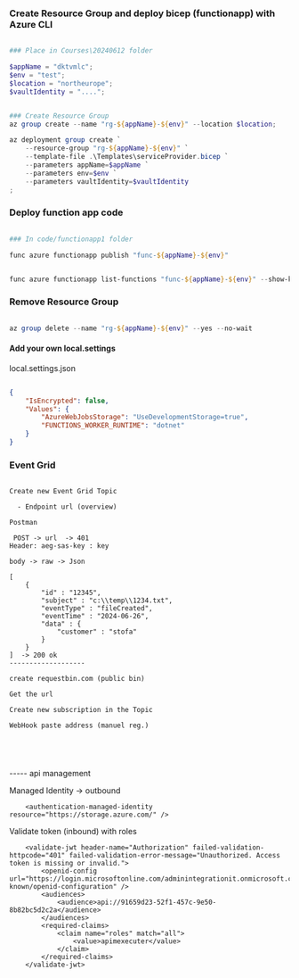 ### Create Resource Group and deploy bicep (functionapp) with Azure CLI

```powershell

### Place in Courses\20240612 folder

$appName = "dktvmlc";
$env = "test";
$location = "northeurope";
$vaultIdentity = "....";


### Create Resource Group
az group create --name "rg-${appName}-${env}" --location $location;

az deployment group create `
    --resource-group "rg-${appName}-${env}" `
    --template-file .\Templates\serviceProvider.bicep `
    --parameters appName=$appName `
    --parameters env=$env `
    --parameters vaultIdentity=$vaultIdentity
;


```

### Deploy function app code

```powershell

### In code/functionapp1 folder

func azure functionapp publish "func-${appName}-${env}"


func azure functionapp list-functions "func-${appName}-${env}" --show-keys

```

### Remove Resource Group

```powershell

az group delete --name "rg-${appName}-${env}" --yes --no-wait

```


#### Add your own local.settings

local.settings.json

```json

{
    "IsEncrypted": false,
    "Values": {
        "AzureWebJobsStorage": "UseDevelopmentStorage=true",
        "FUNCTIONS_WORKER_RUNTIME": "dotnet"
    }
}

```

### Event Grid

```

Create new Event Grid Topic

  - Endpoint url (overview)

Postman   

 POST -> url  -> 401
Header: aeg-sas-key : key

body -> raw -> Json

[
    {
        "id" : "12345",
        "subject" : "c:\\temp\\1234.txt",
        "eventType" : "fileCreated",
        "eventTime" : "2024-06-26",
        "data" : {
            "customer" : "stofa"
        }
    }
]  -> 200 ok
-------------------

create requestbin.com (public bin)

Get the url 

Create new subscription in the Topic 

WebHook paste address (manuel reg.)





```


----- api management

Managed Identity -> outbound

        <authentication-managed-identity resource="https://storage.azure.com/" />


Validate token (inbound) with roles


        <validate-jwt header-name="Authorization" failed-validation-httpcode="401" failed-validation-error-message="Unauthorized. Access token is missing or invalid.">
            <openid-config url="https://login.microsoftonline.com/adminintegrationit.onmicrosoft.com/.well-known/openid-configuration" />
            <audiences>
                <audience>api://91659d23-52f1-457c-9e50-8b82bc5d2c2a</audience>
            </audiences>
            <required-claims>
                <claim name="roles" match="all">
                    <value>apimexecuter</value>
                </claim>
            </required-claims>
        </validate-jwt>

